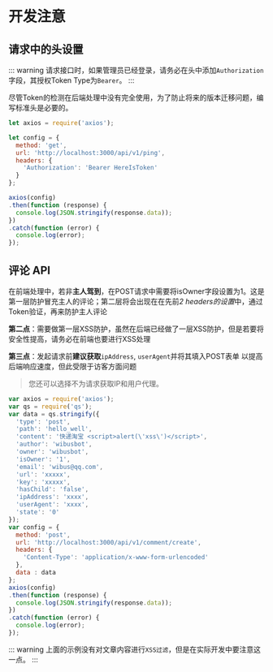 # 开发注意

## 请求中的头设置

::: warning
请求接口时，如果管理员已经登录，请务必在头中添加`Authorization`字段，其授权Token Type为`Bearer`。
:::

尽管Token的检测在后端处理中没有完全使用，为了防止将来的版本迁移问题，编写标准头是必要的。

```js {6,7,8}
let axios = require('axios');

let config = {
  method: 'get',
  url: 'http://localhost:3000/api/v1/ping',
  headers: { 
    'Authorization': 'Bearer HereIsToken'
  }
};

axios(config)
.then(function (response) {
  console.log(JSON.stringify(response.data));
})
.catch(function (error) {
  console.log(error);
});
```

## 评论 API


在前端处理中，若非**主人驾到**，在POST请求中需要将isOwner字段设置为1。这是第一层防护冒充主人的评论；第二层将会出现在在先前*2 headers的设置*中，通过Token验证，再来防护主人评论

**第二点**：需要做第一层XSS防护，虽然在后端已经做了一层XSS防护，但是若要将安全性提高，请务必在前端也要进行XSS处理

**第三点**：发起请求前**建议获取**`ipAddress`, `userAgent`并将其填入POST表单 以提高后端响应速度，但此受限于访客方面问题

> 您还可以选择不为请求获取IP和用户代理。


```js {6,9}
var axios = require('axios');
var qs = require('qs');
var data = qs.stringify({
  'type': 'post',
  'path': 'hello_well',
  'content': '快递淘宝 <script>alert(\'xss\')</script>',
  'author': 'wibusbot',
  'owner': 'wibusbot',
  'isOwner': '1',
  'email': 'wibus@qq.com',
  'url': 'xxxxx',
  'key': 'xxxxx',
  'hasChild': 'false',
  'ipAddress': 'xxxx',
  'userAgent': 'xxxx',
  'state': '0' 
});
var config = {
  method: 'post',
  url: 'http://localhost:3000/api/v1/comment/create',
  headers: { 
    'Content-Type': 'application/x-www-form-urlencoded'
  },
  data : data
};
axios(config)
.then(function (response) {
  console.log(JSON.stringify(response.data));
})
.catch(function (error) {
  console.log(error);
});
```

::: warning
上面的示例没有对文章内容进行`XSS过滤`，但是在实际开发中要注意这一点。
:::